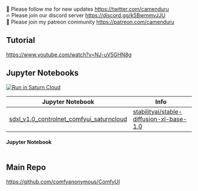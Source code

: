 🐣 Please follow me for new updates https://twitter.com/camenduru <br />
🔥 Please join our discord server https://discord.gg/k5BwmmvJJU <br />
🥳 Please join my patreon community https://patreon.com/camenduru <br />

## Tutorial
https://www.youtube.com/watch?v=NJ-uV5GHN8g <br />

## Jupyter Notebooks
[![Run in Saturn Cloud](https://saturncloud.io/images/embed/run-in-saturn-cloud.svg)](https://app.community.saturnenterprise.io/dash/o/community/resources?templateId=c7a1376c6ced4b81a0f82d011a9229f7)

| Jupyter Notebook | Info
| --- | --- |
[sdxl_v1.0_controlnet_comfyui_saturncloud](sdxl_v1.0_controlnet_comfyui_saturncloud.md) | [stabilityai/stable-diffusion-xl-base-1.0](https://huggingface.co/stabilityai/stable-diffusion-xl-base-1.0)

#### Jupyter Notebook
```py

```

## Main Repo
https://github.com/comfyanonymous/ComfyUI

